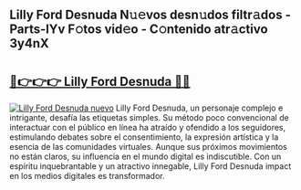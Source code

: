 ## Lilly Ford Desnuda N𝚞𝚎vos desn𝚞dos filtr𝚊dos - Parts-lYv F𝚘tos vid𝚎o - C𝚘ntenido atr𝚊ctivo 3y4nX

# <h2><a href="http://mbc7bwr.tromn.icu/?c=Lilly+Ford+Desnuda">🔗👉👉👉 Lilly Ford Desnuda 🔗🔗</a></h2>

[![Lilly Ford Desnuda nuevo](https://i.imgur.com/pEAQMta.gif)](http://mbc7bwr.tromn.icu/?c=Lilly+Ford+Desnuda)
Lilly Ford Desnuda, un personaje complejo e intrigante, desafía las etiquetas simples. Su método poco convencional de interactuar con el público en línea ha atraído y ofendido a los seguidores, estimulando debates sobre el consentimiento, la expresión artística y la esencia de las comunidades virtuales. Aunque sus próximos movimientos no están claros, su influencia en el mundo digital es indiscutible. Con un espíritu inquebrantable y un atractivo innegable, Lilly Ford Desnuda impact en los medios digitales es transformador.
